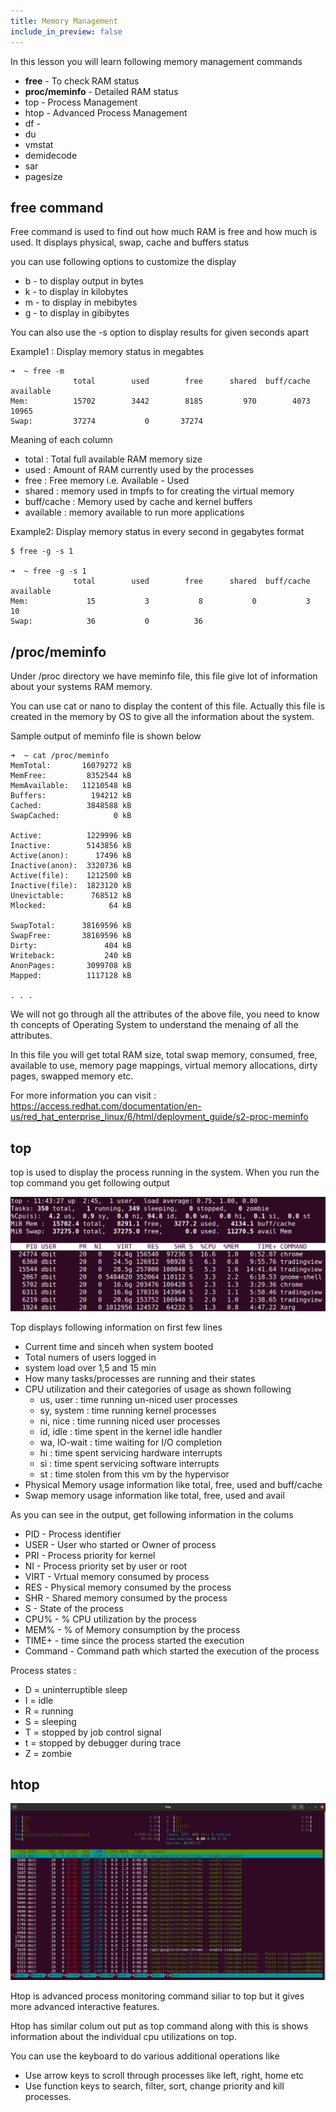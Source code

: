 ```yaml
---
title: Memory Management 
include_in_preview: false
---
```


In this lesson you will learn following memory management commands

+ **free**  - To check RAM status 
+ **proc/meminfo** - Detailed RAM status 
+ top  - Process Management 
+ htop - Advanced Process Management 
+ df - 
+ du
+ vmstat
+ demidecode
+ sar
+ pagesize 
  


## free command 

Free command is used to find out how much RAM is free and how much is used. It displays physical, swap, cache and buffers status 

you can use following options to customize the display 

- b - to display output in bytes
- k - to display in kilobytes 
- m - to display in mebibytes
- g - to display in gibibytes 

You can also use the -s option to display results for given seconds apart

Example1 : Display memory status in megabtes

```
➜  ~ free -m     
              total        used        free      shared  buff/cache   available
Mem:          15702        3442        8185         970        4073       10965
Swap:         37274           0       37274

```

Meaning of each column 

+ total : Total full available RAM memory size
+ used :  Amount of RAM currently used by the processes
+ free : Free memory i.e. Available - Used 
+ shared : memory used in tmpfs to for creating the virtual memory
+ buff/cache : Memory used by cache and kernel buffers 
+ available : memory available to run more applications 

Example2: Display memory status in every second in gegabytes format

```
$ free -g -s 1

➜  ~ free -g -s 1
              total        used        free      shared  buff/cache   available
Mem:             15           3           8           0           3          10
Swap:            36           0          36

```


## /proc/meminfo 

Under /proc directory we have meminfo file, this file give lot of information about your systems RAM memory.

You can use cat or nano to display the content of this file. Actually this file is created in the memory by OS to give all the information about the system.


Sample output of meminfo file is shown below

```
➜  ~ cat /proc/meminfo 
MemTotal:       16079272 kB
MemFree:         8352544 kB
MemAvailable:   11210548 kB
Buffers:          194212 kB
Cached:          3848588 kB
SwapCached:            0 kB

Active:          1229996 kB
Inactive:        5143856 kB
Active(anon):      17496 kB
Inactive(anon):  3320736 kB
Active(file):    1212500 kB
Inactive(file):  1823120 kB
Unevictable:      768512 kB
Mlocked:              64 kB

SwapTotal:      38169596 kB
SwapFree:       38169596 kB
Dirty:               404 kB
Writeback:           240 kB
AnonPages:       3099708 kB
Mapped:          1117128 kB

. . . 

```

We will not go through all the attributes of the above file, you need to know th concepts of Operating System to understand the menaing of all the attributes.

In this file you will get total RAM size, total swap memory, consumed, free, available to use, memory page mappings, virtual memory allocations, dirty pages, swapped memory etc.

For more information you can visit : https://access.redhat.com/documentation/en-us/red_hat_enterprise_linux/6/html/deployment_guide/s2-proc-meminfo

## top

top is used to display the process running in the system. When you run the top command you get following output

![top command ](top.png)

Top displays following information on first few lines 

+ Current time and sinceh when system booted 
+ Total numers of users logged in 
+ system load over 1,5 and 15 min 
+ How many tasks/processes are running and their states 
+ CPU utilization and their categories of usage as shown following 
    + us, user    : time running un-niced user processes
    + sy, system  : time running kernel processes
    + ni, nice    : time running niced user processes
    + id, idle    : time spent in the kernel idle handler
    + wa, IO-wait : time waiting for I/O completion
    + hi : time spent servicing hardware interrupts
    + si : time spent servicing software interrupts
    + st : time stolen from this vm by the hypervisor
+ Physical Memory usage information like total, free, used and buff/cache 
+ Swap memory usage information like total, free, used and avail


As you can see in the output, get following information in the colums

+ PID - Process identifier 
+ USER - User who started or Owner of process 
+ PRI - Process priority for kernel
+ NI - Process priority set by user or root 
+ VIRT - Vrtual memory consumed by process 
+ RES - Physical memory consumed by the process 
+ SHR - Shared memory consumed by the process 
+ S - State of the process 
+ CPU% - % CPU utilization by the process 
+ MEM% - % of Memory consumption by the process 
+ TIME+ - time since the process started the execution 
+ Command - Command path which started the execution of the process 


Process states : 

+  D = uninterruptible sleep
+  I = idle
+  R = running
+  S = sleeping
+  T = stopped by job control signal
+  t = stopped by debugger during trace
+  Z = zombie


## htop

![htop command ](htop.png)

Htop is advanced process monitoring command siliar to top but it gives more advanced interactive features. 

Htop has similar colum out put as top command along with this is shows information about the individual cpu utilizations on top.

You can use the keyboard to do various additional operations like 

+ Use arrow keys to scroll through processes like left, right, home etc
+ Use function keys to search, filter, sort, change priority and kill processes.

